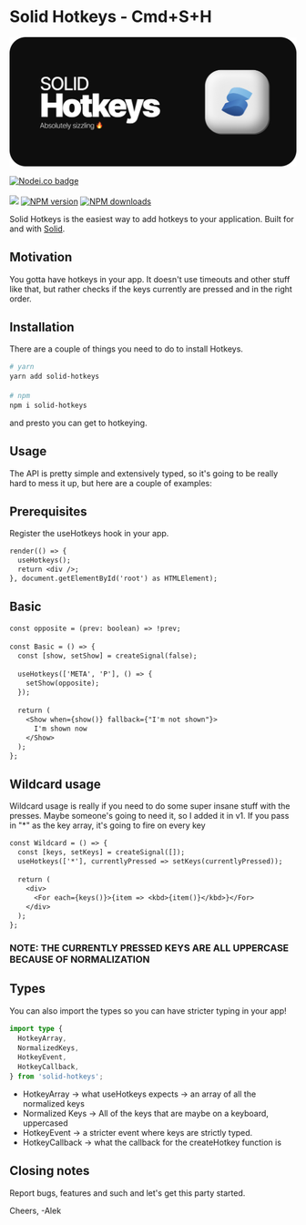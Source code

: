 # Solid Hotkeys - Cmd+S+H

[![Solid Hotkeys Banner](https://raw.githubusercontent.com/alekangelov/solid-hotkeys/main/hotkeys-banner.png)](https://alekangelov.github.io/solid-hotkeys)

<span class="badge-nodeico"><a href="https://www.npmjs.com/package/solid-hotkeys" title="Nodei.co badge"><img src="https://nodei.co/npm/solid-hotkeys.png?downloads=true&compact=true&height=2" alt="Nodei.co badge" /></a></span>
<br class="badge-separator" />
<br class="badge-separator" />
<span class="badge-shields"><img src="https://img.shields.io/badge/bundle-~2kb-teal.svg" /></span>
<span class="badge-npmversion"><a href="https://npmjs.org/package/solid-hotkeys" title="View this project on NPM"><img src="https://img.shields.io/npm/v/solid-hotkeys.svg" alt="NPM version" /></a></span>
<span class="badge-npmdownloads"><a href="https://npmjs.org/package/solid-hotkeys" title="View this project on NPM"><img src="https://img.shields.io/npm/dm/solid-hotkeys.svg" alt="NPM downloads" /></a></span>

Solid Hotkeys is the easiest way to add hotkeys to your application.
Built for and with [Solid](https://github.com/solidjs/solid).

## Motivation

You gotta have hotkeys in your app. It doesn't use timeouts and other stuff like that, but rather checks if the keys currently are pressed and in the right order.

## Installation

There are a couple of things you need to do to install Hotkeys.

```bash
# yarn
yarn add solid-hotkeys

# npm
npm i solid-hotkeys
```

and presto you can get to hotkeying.

## Usage

The API is pretty simple and extensively typed, so it's going to be really hard to mess it up, but here are a couple of examples:

## Prerequisites

Register the useHotkeys hook in your app.

```tsx
render(() => {
  useHotkeys();
  return <div />;
}, document.getElementById('root') as HTMLElement);
```

## Basic

```tsx
const opposite = (prev: boolean) => !prev;

const Basic = () => {
  const [show, setShow] = createSignal(false);

  useHotkeys(['META', 'P'], () => {
    setShow(opposite);
  });

  return (
    <Show when={show()} fallback={"I'm not shown"}>
      I'm shown now
    </Show>
  );
};
```

## Wildcard usage

Wildcard usage is really if you need to do some super insane stuff with the presses. Maybe someone's going to need it, so I added it in v1. If you pass in "\*" as the key array, it's going to fire on every key

```tsx
const Wildcard = () => {
  const [keys, setKeys] = createSignal([]);
  useHotkeys(['*'], currentlyPressed => setKeys(currentlyPressed));

  return (
    <div>
      <For each={keys()}>{item => <kbd>{item()}</kbd>}</For>
    </div>
  );
};
```

### NOTE: THE CURRENTLY PRESSED KEYS ARE ALL UPPERCASE BECAUSE OF NORMALIZATION

## Types

You can also import the types so you can have stricter typing in your app!

```ts
import type {
  HotkeyArray,
  NormalizedKeys,
  HotkeyEvent,
  HotkeyCallback,
} from 'solid-hotkeys';
```

- HotkeyArray -> what useHotkeys expects -> an array of all the normalized keys
- Normalized Keys -> All of the keys that are maybe on a keyboard, uppercased
- HotkeyEvent -> a stricter event where keys are strictly typed.
- HotkeyCallback -> what the callback for the createHotkey function is

## Closing notes

Report bugs, features and such and let's get this party started.

Cheers,
-Alek
